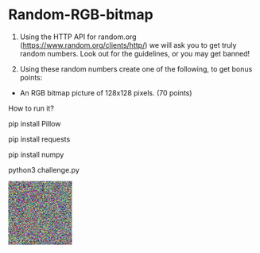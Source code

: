 # Random-RGB-bitmap

1. Using the HTTP API for random.org (https://www.random.org/clients/http/) we will ask you to get truly random numbers. Look out for the guidelines, or you may get banned!

2. Using these random numbers create one of the following, to get bonus points:

- An RGB bitmap picture of 128x128 pixels. (70 points)


How to run it?

pip install Pillow

pip install requests

pip install numpy


python3 challenge.py

![](out.bmp)